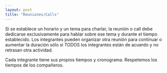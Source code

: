 ```yaml
---
layout: post
title: "Reuniones/Calls"
---
```


Si se establece un horario y un tema para charlar, la reunión o call debe dedicarse exclusivamente para<!--more--> hablar sobre ese tema y durante el tiempo establecido. Los integrantes pueden organizar otra reunión para continuar o aumentar la duración sólo si TODOS los integrantes están de acuerdo y no retrasan otra actividad.

Cada integrante tiene sus propios tiempos y cronograma. Respetemos los tiempos de los compañeros.

